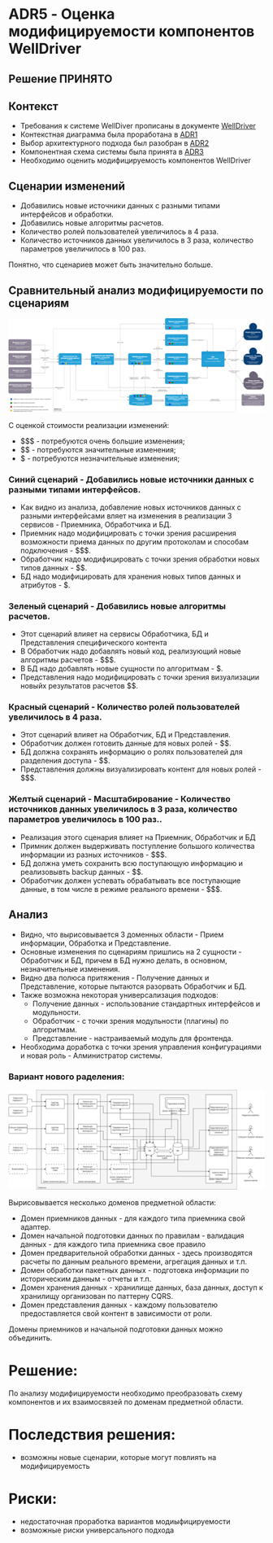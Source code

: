 # ADR5 - Оценка модифицируемости компонентов WellDriver

## Решение ПРИНЯТО

## Контекст

* Требования к системе WellDiver прописаны в документе [WellDriver](../WellDriver.md)
* Контекстная диаграмма была проработана в [ADR1](ADR1.md)
* Выбор архитектурного подхода был разобран в [ADR2](ADR2.md)
* Компонентная схема системы была принята в [ADR3](ADR3.md)
* Необходимо оценить модифицируемость компонентов WellDriver

## Сценарии изменений

* Добавились новые источники данных с разными типами интерфейсов и обработки.
* Добавились новые алгоритмы расчетов.
* Количество ролей пользователей увеличилось  в 4 раза.
* Количество источников данных увеличилось в 3 раза, количество параметров увеличилось в 100 раз.

Понятно, что сценариев может быть значительно больше.

## Сравнительный анализ модифицируемости по сценариям

![Влияние разных сценариев](ADR5_data/modif.png)

С оценкой стоимости реализации изменений:
* $$$ - потребуются очень большие изменения;
* $$ - потребуются значительные изменения;
* $ - потребуются незначительные изменения;

### Синий сценарий - Добавились новые источники данных с разными типами интерфейсов.
* Как видно из анализа, добавление новых источников данных с разными интерфейсами вляет на изменения в реализации 3 сервисов - Приемника, Обработчика и БД.
* Приемник надо модифицировать с точки зрения расширения возможности приема данных по другим протоколам и способам подключения - $$$.
* Обработчик надо модифицировать с точки зрения обработки новых типов данных - $$.
* БД надо модифицировать для хранения новых типов данных и атрибутов  - $. 

### Зеленый сценарий - Добавились новые алгоритмы расчетов.
* Этот сценарий влияет на сервисы Обработчика, БД и Представления специфического контента
* В Обработчик надо добавлять новый код, реализующий новые алгоритмы расчетов - $$$.
* В БД надо добавлять новые сущности по алгоритмам - $.
* Представления надо модифицировать с точки зрения визуализации новыйх результатов расчетов $$.

### Красный сценарий - Количество ролей пользователей увеличилось  в 4 раза. 
* Этот сценарий влияет на Обработчик, БД и Представления.
* Обработчик должен готовить данные для новых ролей - $$.
* БД должна сохранять информацию о ролях пользователей для разделения доступа - $$.
* Представления должны визуализировать контент для новых ролей - $$$.

### Желтый сценарий - Масштабирование - Количество источников данных увеличилось в 3 раза, количество параметров увеличилось в 100 раз..
* Реализация этого сценария влияет на Приемник, Обработчик и БД
* Примник должен выдерживать поступление большого количества информации из разных источников - $$$.
* БД должна уметь сохранить всю поступающую информацию и реализовывть backup данных - $$.
* Обработчик должен успевать обрабатывать все поступающие данные, в том числе в режиме реального времени - $$$.

## Анализ
* Видно, что вырисовывается 3 доменных области - Прием информации, Обработка и Представление.
* Основные изменения по сценариям пришлись на 2 сущности - Обработчик и БД, причем в БД нужно делать, в основном, незначительные изменения. 
* Видно два полюса притяжения - Получение данных и Представление, которые пытаются разорвать Обработчик и БД.
* Также возможна некоторая универсализация подходов:
    * Получение данных - использование стандартных интерфейсов и модульности.
	* Обработчик -  с точки зрения модульности (плагины) по алгоритмам.
	* Представление - настраиваемый модуль для фронтенда.
* Необходима доработка с точки зрения управления конфигурациями и новая роль - Алминистратор системы.	

### Вариант нового раделения:

![Разделение по доменам](ADR5_data/domains.png)

Вырисовывается несколько доменов предметной области:
* Домен приемников данных - для каждого типа приемника свой адаптер.
* Домен начальной подготовки данных по правилам - валидация данных - для каждого типа приемника свое правило
* Домен предварительной обработки данных  - здесь производятся расчеты по данным реального времени, агрегация данных и т.п.
* Домен обработки пакетных данных - подготовка информации по историческим данным - отчеты и т.п.
* Домен хранения данных - хранилище данных, база данных, доступ к хранилищу организован по паттерну CQRS.
* Домен представления данных - каждому пользователю предоставляется свой контент в зависимости от роли.

Домены приемников и начальной подготовки данных можно объединить.

# Решение:
По анализу модифицируемости необходимо преобразовать схему компонентов и их взаимосвязей по доменам предметной области.
 
# Последствия решения:

* возможны новые сценарии, которые могут повлиять на модифицируемость

# Риски:
* недостаточная проработка вариантов модиыфицируемости
* возможные риски универсального подхода

